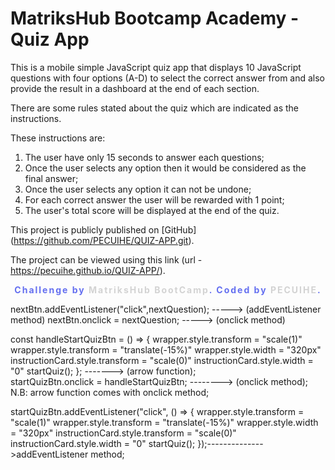 # MatriksHub Bootcamp Academy - Quiz App

This is a mobile simple JavaScript quiz app that displays 10 JavaScript questions with four options (A-D) to select the correct answer from and also provide the result in a dashboard at the end of each section.

There are some rules stated about the quiz which are indicated as the instructions.

These instructions are:
1. The user have only 15 seconds to answer each questions;
2. Once the user selects any option then it would be considered as the final answer;
3. Once the user selects any option it can not be undone;
4. For each correct answer the user will be rewarded with 1 point;
5. The user's total score will be displayed at the end of the quiz.

This project is publicly published on [GitHub] (https://github.com/PECUIHE/QUIZ-APP.git).

The project can be viewed using this link (url - https://pecuihe.github.io/QUIZ-APP/).

<div class="attribution">
    Challenge by
    <a href="#" target="_blank"
      >MatriksHub BootCamp</a
    >. Coded by <a href="https://github.com/PECUIHE">PECUIHE</a>.
</div>
<style>
  .attribution {
    color: #646FF0;
    font-size: 14px;
    font-weight: bold;
    text-align: center;
    letter-spacing: 2px;
  }
  .attribution a {
    color: #d3d3d3;
    text-decoration: none;
  }
</style>

nextBtn.addEventListener("click",nextQuestion); -----> (addEventListener method)
nextBtn.onclick = nextQuestion; -----> (onclick method)

const handleStartQuizBtn = () => {
  wrapper.style.transform = "scale(1)"
  wrapper.style.transform = "translate(-15%)"
  wrapper.style.width = "320px"
  instructionCard.style.transform = "scale(0)"
  instructionCard.style.width = "0"
  startQuiz();
}; -------> (arrow function);   
startQuizBtn.onclick = handleStartQuizBtn; --------> (onclick method);
N.B: arrow function comes with onclick method;



startQuizBtn.addEventListener("click", () => {
  wrapper.style.transform = "scale(1)"
  wrapper.style.transform = "translate(-15%)"
  wrapper.style.width = "320px"
  instructionCard.style.transform = "scale(0)"
  instructionCard.style.width = "0"
  startQuiz();
});-------------->addEventListener method;

